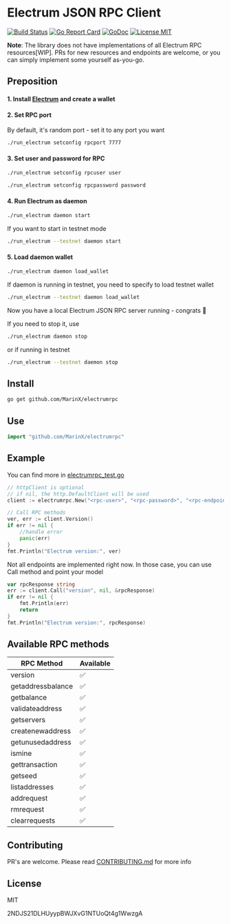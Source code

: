 # Electrum JSON RPC Client

[![Build Status](https://travis-ci.org/MarinX/electrumrpc.svg?branch=master)](https://travis-ci.org/MarinX/electrumrpc)
[![Go Report Card](https://goreportcard.com/badge/github.com/MarinX/electrumrpc)](https://goreportcard.com/report/github.com/MarinX/electrumrpc)
[![GoDoc](https://godoc.org/github.com/MarinX/electrumrpc?status.svg)](https://godoc.org/github.com/MarinX/electrumrpc)
[![License MIT](https://img.shields.io/badge/license-MIT-brightgreen.svg?style=flat)](LICENSE)

**Note**: The library does not have implementations of all Electrum RPC resources[WIP]. 
PRs for new resources and endpoints are welcome, or you can simply implement some yourself as-you-go.

## Preposition
#### 1. Install [Electrum](https://electrum.org/) and create a wallet

#### 2. Set RPC port
By default, it's random port - set it to any port you want
```bash
./run_electrum setconfig rpcport 7777
``` 

#### 3. Set user and password for RPC
```bash
./run_electrum setconfig rpcuser user
```
```bash
./run_electrum setconfig rpcpassword password
```

#### 4. Run Electrum as daemon
```bash
./run_electrum daemon start
```
If you want to start in testnet mode
```bash
./run_electrum --testnet daemon start
```

#### 5. Load daemon wallet
```bash
./run_electrum daemon load_wallet
```
If daemon is running in testnet, you need to specify to load testnet wallet
```bash
./run_electrum --testnet daemon load_wallet
```

Now you have a local Electrum JSON RPC server running - congrats 🥳

If you need to stop it, use
```bash
./run_electrum daemon stop
```
or if running in testnet
```bash
./run_electrum --testnet daemon stop
```

## Install

```bash
go get github.com/MarinX/electrumrpc
```

## Use

```go
import "github.com/MarinX/electrumrpc"
```

## Example
You can find more in [electrumrpc_test.go](https://github.com/MarinX/electrumrpc/blob/master/electrumrpc_test.go)
```go
// httpClient is optional
// if nil, the http.DefaultClient will be used
client := electrumrpc.New("<rpc-user>", "<rpc-password>", "<rpc-endpoint>", nil)

// Call RPC methods
ver, err := client.Version()
if err != nil {
	//handle error
	panic(err)
}
fmt.Println("Electrum version:", ver)
```

Not all endpoints are implemented right now. 
In those case, you can use Call method and point your model
```go
var rpcResponse string
err := client.Call("version", nil, &rpcResponse)
if err != nil {
	fmt.Println(err)
	return
}
fmt.Println("Electrum version:", rpcResponse)
```

## Available RPC methods

| RPC Method  | Available |
| --- | --- |
| version  | ✅  |
| getaddressbalance  | ✅  |
| getbalance  | ✅  |
| validateaddress  | ✅  |
| getservers  | ✅  |
| createnewaddress  | ✅  |
| getunusedaddress  | ✅  |
| ismine  | ✅  |
| gettransaction  | ✅  |
| getseed  | ✅  |
| listaddresses  | ✅  |
| addrequest  | ✅  |
| rmrequest  | ✅  |
| clearrequests  | ✅  |

## Contributing
PR's are welcome. Please read [CONTRIBUTING.md](https://github.com/MarinX/electrumrpc/blob/master/CONTRIBUTING.md) for more info

## License
MIT

2NDJS21DLHUyypBWJXvG1NTUoQt4g1WwzgA